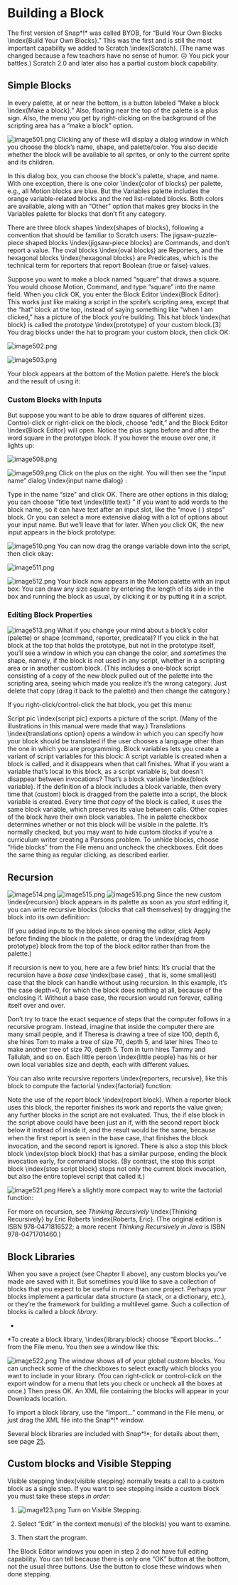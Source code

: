 #  Building a Block

The first version of Snap*!* was called BYOB, for “Build Your Own Blocks
\index{Build Your Own Blocks}.” This was the first and is still the
most important capability we added to Scratch \index{Scratch}. (The
name was changed because a few teachers have no sense of humor. ☹ You
pick your battles.) Scratch 2.0 and later also has a partial custom
block capability.

## Simple Blocks

In every palette, at or near the bottom, is a button labeled “Make a
block \index{Make a block}.” Also, floating near the top of the palette
is a plus sign. Also, the menu you get by right-clicking on the
background of the scripting area has a “make a block” option.

![image501.png](assets/image501.png) <!--  style="width:2.27083in;height:2.34722in" / --> Clicking any of these will
display a dialog window in which you choose the block’s name, shape, and
palette/color. You also decide whether the block will be available to
all sprites, or only to the current sprite and its children.

In this dialog box, you can choose the block's palette, shape, and name.
With one exception, there is one color \index{color of blocks} per
palette, e.g., all Motion blocks are blue. But the Variables palette
includes the orange variable-related blocks and the red list-related
blocks. Both colors are available, along with an “Other” option that
makes grey blocks in the Variables palette for blocks that don’t fit any
category.

There are three block shapes \index{shapes of blocks}, following a
convention that should be familiar to Scratch users: The
jigsaw-puzzle-piece shaped blocks \index{jigsaw-piece blocks} are
Commands, and don’t report a value. The oval blocks \index{oval blocks}
are Reporters, and the hexagonal blocks \index{hexagonal blocks} are
Predicates, which is the technical term for reporters that report
Boolean (true or false) values.

Suppose you want to make a block named “square” that draws a square. You
would choose Motion, Command, and type “square” into the name field.
When you click OK, you enter the Block Editor \index{Block Editor}.
This works just like making a script in the sprite’s scripting area,
except that the “hat” block at the top, instead of saying something like
“when I am clicked,” has a picture of the block you’re building. This
hat block \index{hat block} is called the *prototype* \index{prototype}
of your custom block.[3] You drag blocks under the hat to program your
custom block, then click OK:

![image502.png](assets/image502.png) <!--  style="width:4.21094in;height:1.3364in" / --> 

![image503.png](assets/image503.png) <!--  style="width:4.61556in;height:3.64778in" / --> 

Your block appears at the bottom of the Motion palette. Here’s the block
and the result of using it:

###  Custom Blocks with Inputs

But suppose you want to be able to draw squares of different sizes.
Control-click or right-click on the block, choose “edit,” and the Block
Editor \index{Block Editor} will open. Notice the plus signs before and
after the word square in the prototype block. If you hover the mouse
over one, it lights up:

![image508.png](assets/image508.png) <!--  style="width:3.44444in;height:2.72222in" / --> 

![image509.png](assets/image509.png) <!--  style="width:2.58333in;height:1.60417in" / --> Click on the plus on the
right. You will then see the “input name” dialog \index{input name
dialog} :

Type in the name “size” and click OK. There are other options in this
dialog; you can choose “title text \index{title text} ” if you want to
add words to the block name, so it can have text after an input slot,
like the “move ( ) steps” block. Or you can select a more extensive
dialog with a lot of options about your input name. But we’ll leave that
for later. When you click OK, the new input appears in the block
prototype:

![image510.png](assets/image510.png) <!--  style="width:1.47917in;height:1.48958in" / --> You can now drag the orange
variable down into the script, then click okay:

![image511.png](assets/image511.png) <!--  style="width:1.47472in;height:1.4955in" / --> 

![image512.png](assets/image512.png) <!--  style="width:0.69792in;height:0.25in" / --> Your
block now appears in the Motion palette with an input box: You can draw
any size square by entering the length of its side in the box and
running the block as usual, by clicking it or by putting it in a script.

### Editing Block Properties

![image513.png](assets/image513.png) <!--  style="width:0.99931in;height:0.76042in" / --> What if you change your mind
about a block’s color (palette) or shape (command, reporter, predicate)?
If you click in the hat block at the top that holds the prototype, but
not in the prototype itself, you’ll see a window in which you can change
the color, and *sometimes* the shape, namely, if the block is not used
in any script, whether in a scripting area or in another custom block.
(This includes a one-block script consisting of a copy of the new block
pulled out of the palette into the scripting area, seeing which made you
realize it’s the wrong category. Just delete that copy (drag it back to
the palette) and then change the category.)

If you right-click/control-click the hat block, you get this menu:

Script pic \index{script pic} exports a picture of the script. (Many of
the illustrations in this manual were made that way.) Translations
\index{translations option} opens a window in which you can specify how
your block should be translated if the user chooses a language other
than the one in which you are programming. Block variables lets you
create a variant of script variables for this block: A script variable
is created when a block is called, and it disappears when that call
finishes. What if you want a variable that’s local to this block, as a
script variable is, but doesn’t disappear between invocations? That’s a
block variable \index{block variable}. If the definition of a block
includes a block variable, then every time that (custom) block is
dragged from the palette into a script, the block variable is created.
Every time *that copy* of the block is called, it uses the same block
variable, which preserves its value between calls. Other copies of the
block have their own block variables. The in palette checkbox determines
whether or not this block will be visible in the palette. It’s normally
checked, but you may want to hide custom blocks if you’re a curriculum
writer creating a Parsons problem. To unhide blocks, choose “Hide
blocks” from the File menu and uncheck the checkboxes. Edit does the
same thing as regular clicking, as described earlier.

## Recursion

![image514.png](assets/image514.png) <!--  style="width:2.96528in;height:2.36319in" / --> ![image515.png](assets/image515.png) <!--  style="width:1.95833in;height:2.35417in" / --> ![image516.png](assets/image516.png) <!--  style="width:1.42361in;height:0.91181in" / --> Since the new custom
\index{recursion} block appears in its palette as soon as you *start*
editing it, you can write recursive blocks (blocks that call themselves)
by dragging the block into its own definition:

(If you added inputs to the block since opening the editor, click Apply
before finding the block in the palette, or drag the \index{drag from
prototype} block from the top of the block editor rather than from the
palette.)

If recursion is new to you, here are a few brief hints: It’s crucial
that the recursion have a *base case* \index{base case} *,* that is,
some small(est) case that the block can handle without using recursion.
In this example, it’s the case depth=0, for which the block does nothing
at all, because of the enclosing if. Without a base case, the recursion
would run forever, calling itself over and over.

Don’t try to trace the exact sequence of steps that the computer follows
in a recursive program. Instead, imagine that inside the computer there
are many small people, and if Theresa is drawing a tree of size 100,
depth 6, she hires Tom to make a tree of size 70, depth 5, and later
hires Theo to make another tree of size 70, depth 5. Tom in turn hires
Tammy and Tallulah, and so on. Each little person \index{little people}
has his or her own local variables size and depth, each with different
values.

You can also write recursive reporters \index{reporters, recursive},
like this block to compute the factorial \index{factorial} function:

Note the use of the report block \index{report block}. When a reporter
block uses this block, the reporter finishes its work and reports the
value given; any further blocks in the script are not evaluated. Thus,
the if else block in the script above could have been just an if, with
the second report block below it instead of inside it, and the result
would be the same, because when the ﬁrst report is seen in the base
case, that finishes the block invocation, and the second report is
ignored. There is also a stop this block block \index{stop block block}
that has a similar purpose, ending the block invocation early, for
command blocks. (By contrast, the stop this script block \index{stop
script block} stops not only the current block invocation, but also the
entire toplevel script that called it.)

![image521.png](assets/image521.png) <!--  style="width:4.29167in;height:0.86458in" / --> Here’s a slightly more
compact way to write the factorial function:

For more on recursion, see *Thinking Recursively* \index{Thinking
Recursively} by Eric Roberts \index{Roberts, Eric}. (The original
edition is ISBN 978‑0471816522; a more recent *Thinking Recursively in
Java* is ISBN 978-0471701460.)

## Block Libraries

When you save a project (see Chapter II above), any custom blocks you’ve
made are saved with it. But sometimes you’d like to save a collection of
blocks that you expect to be useful in more than one project. Perhaps
your blocks implement a particular data structure (a stack, or a
dictionary, etc.), or they’re the framework for building a multilevel
game. Such a collection of blocks is called a *block library.*

*  
*To create a block library, \index{library:block} choose “Export
blocks…” from the File menu. You then see a window like this:

![image522.png](assets/image522.png) <!--  style="width:2.02153in;height:2.72222in" / --> The window shows all of your
global custom blocks. You can uncheck some of the checkboxes to select
exactly which blocks you want to include in your library. (You can
right-click or control-click on the export window for a menu that lets
you check or uncheck all the boxes at once.) Then press OK. An XML file
containing the blocks will appear in your Downloads location.

To import a block library, use the “Import…” command in the File menu,
or just drag the XML file into the Snap*!* window.

Several block libraries are included with Snap*!*; for details about
them, see page [25](#libraries-1).

## Custom blocks and Visible Stepping

Visible stepping \index{visible stepping} normally treats a call to a
custom block as a single step. If you want to see stepping inside a
custom block you must take these steps *in order:*

1.  ![image123.png](assets/image123.png) <!--  style="width:0.29167in;height:0.16667in"     alt="Macintosh HD:Users:bh:Desktop:pix:footprint-lit.png" / --> Turn on
    Visible Stepping.

2.  Select “Edit” in the context menu(s) of the block(s) you want to
    examine.

3.  Then start the program.

The Block Editor windows you open in step 2 do not have full editing
capability. You can tell because there is only one “OK” button at the
bottom, not the usual three buttons. Use the button to close these
windows when done stepping.

